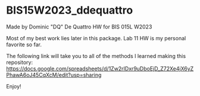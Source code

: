 # BIS15W2023_ddequattro
Made by Dominic "DQ" De Quattro
HW for BIS 015L W2023

Most of my best work lies later in this package.
Lab 11 HW is my personal favorite so far.

The following link will take you to all of the methods I learned making this repository:
https://docs.google.com/spreadsheets/d/1Zw2rIDxr9uDboEjD_Z72Xe4jX6yZPhawA6oJ45CqXcM/edit?usp=sharing

Enjoy!

